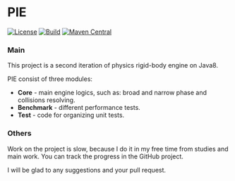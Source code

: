 PIE
=========

[![License](https://img.shields.io/github/license/introfog/PIE2-Core?logo=Apache-2.0)](https://github.com/introfog/PIE2-Core/blob/develop/LICENSE.txt)
[![Build](https://github.com/introfog/PIE2-Core/workflows/Build/badge.svg?branch=develop)](https://github.com/introfog/PIE2-Core/actions?query=workflow%3ABuild+branch%3Adevelop)
[![Maven Central](https://maven-badges.herokuapp.com/maven-central/com.github.introfog.pie/root/badge.svg)](https://mvnrepository.com/artifact/com.github.introfog.pie)

### Main
This project is a second iteration of physics rigid-body engine on Java8.

PIE consist of three modules:
* **Core** - main engine logics, such as: broad and narrow phase and collisions resolving.
* **Benchmark** - different performance tests.
* **Test** - code for organizing unit tests.

### Others

Work on the project is slow, because I do it in my free time from studies and main work.
You can track the progress in the GitHub project. 

I will be glad to any suggestions and your pull request.
